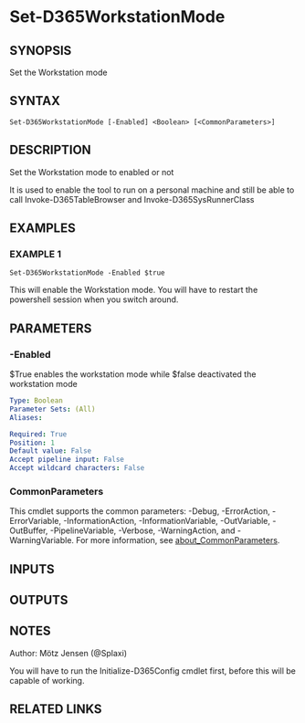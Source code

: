 ﻿---
external help file: d365fo.tools-help.xml
Module Name: d365fo.tools
online version:
schema: 2.0.0
---

# Set-D365WorkstationMode

## SYNOPSIS
Set the Workstation mode

## SYNTAX

```
Set-D365WorkstationMode [-Enabled] <Boolean> [<CommonParameters>]
```

## DESCRIPTION
Set the Workstation mode to enabled or not

It is used to enable the tool to run on a personal machine and still be able to call Invoke-D365TableBrowser and Invoke-D365SysRunnerClass

## EXAMPLES

### EXAMPLE 1
```
Set-D365WorkstationMode -Enabled $true
```

This will enable the Workstation mode.
You will have to restart the powershell session when you switch around.

## PARAMETERS

### -Enabled
$True enables the workstation mode while $false deactivated the workstation mode

```yaml
Type: Boolean
Parameter Sets: (All)
Aliases:

Required: True
Position: 1
Default value: False
Accept pipeline input: False
Accept wildcard characters: False
```

### CommonParameters
This cmdlet supports the common parameters: -Debug, -ErrorAction, -ErrorVariable, -InformationAction, -InformationVariable, -OutVariable, -OutBuffer, -PipelineVariable, -Verbose, -WarningAction, and -WarningVariable. For more information, see [about_CommonParameters](http://go.microsoft.com/fwlink/?LinkID=113216).

## INPUTS

## OUTPUTS

## NOTES
Author: Mötz Jensen (@Splaxi)

You will have to run the Initialize-D365Config cmdlet first, before this will be capable of working.

## RELATED LINKS
